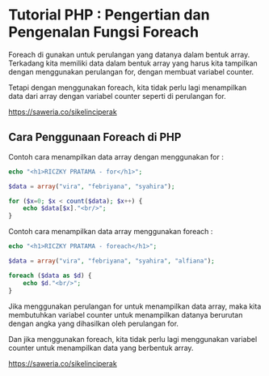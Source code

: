 # Tutorial PHP : Pengertian dan Pengenalan Fungsi Foreach

Foreach di gunakan untuk perulangan yang datanya dalam bentuk array. Terkadang kita memiliki data dalam bentuk array yang harus kita tampilkan dengan menggunakan perulangan for, dengan membuat variabel counter.

Tetapi dengan menggunakan foreach, kita tidak perlu lagi menampilkan data dari array dengan variabel counter seperti di perulangan for.

https://saweria.co/sikelinciperak

## Cara Penggunaan Foreach di PHP

Contoh cara menampilkan data array dengan menggunakan for :
```php
echo "<h1>RICZKY PRATAMA - for</h1>";

$data = array("vira", "febriyana", "syahira");

for ($x=0; $x < count($data); $x++) { 
	echo $data[$x]."<br/>";
}
```

Contoh cara menampilkan data array menggunakan foreach :
```php
echo "<h1>RICZKY PRATAMA - foreach</h1>";

$data = array("vira", "febriyana", "syahira", "alfiana");

foreach ($data as $d) {
	echo $d."<br/>";
}
```

Jika menggunakan perulangan for untuk menampilkan data array, maka kita membutuhkan variabel counter untuk menampilkan datanya berurutan dengan angka yang dihasilkan oleh perulangan for.

Dan jika menggunakan foreach, kita tidak perlu lagi menggunakan variabel counter untuk menampilkan data yang berbentuk array.

https://saweria.co/sikelinciperak